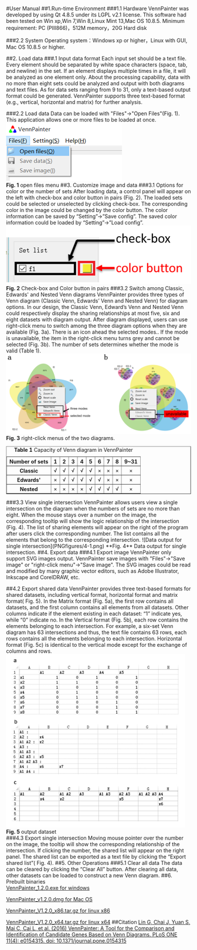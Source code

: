 #User Manual
##1.Run-time Environment
###1.1 Hardware
VennPainter was developed by using Qt 4.8.5 under its LGPL v2.1 license. This software had been  tested on Win xp,Win 7,Win 8,Linux Mint 13,Mac OS 10.8.5.
Minimum requirement: PC (PIII866)，512M memory，20G Hard disk

###2.2 System
Operating system：Windows xp or higher，Linux with GUI, Mac OS 10.8.5 or higher.

##2. Load data
###.1 Input data format
Each input set should be a text file. Every element should be separated by white space characters (space, tab, and newline) in the set. If an element displays multiple times in a file, it will be analyzed as one element only. About the processing capability, data with no more than eight sets could be analyzed and output with both diagrams and text files. As for data sets ranging from 9 to 31, only a text-based output format could be generated. VennPainter supports three text-based format (e.g., vertical, horizontal and matrix) for further analysis.

###2.2 Load data
Data can be loaded with "Files"->"Open Files"(Fig. 1). This application allows one or more files to be loaded at once.
![open files menu](PNGfigures/1.png)  
**Fig. 1** open files menu
##3. Customize image and data
###3.1 Options for color or the number of sets
After loading data, a control panel will appear on the left with check-box and color button in pairs (Fig. 2). The loaded sets could be selected or unselected by clicking check-box. The corresponding color in the image could be changed by the color button. The color information can be saved by “Setting”->”Save config”. The saved color information could be loaded by “Setting”->”Load config”.  
![Check-box and Color button in pairs](PNGfigures/2.png)  
**Fig. 2** Check-box and Color button in pairs
###3.2 Switch among Classic, Edwards' and Nested Venn diagrams
VennPainter provides three types of Venn diagram (Classic Venn, Edwards’ Venn and Nested Venn) for diagram options. In our design, the Classic Venn, Edward’s Venn and Nested Venn could respectively display the sharing relationships at most five, six and eight datasets with diagram output. After diagram displayed, users can use right-click menu to switch among the three diagram options when they are available (Fig. 3a). There is an icon ahead the selected modes.. If the mode is unavailable, the item in the right-click menu turns grey and cannot be selected (Fig. 3b). The number of sets determines whether the mode is valid (Table 1). 
![open files menu](PNGfigures/3.png)  
**Fig. 3** right-click menus of the two diagrams.  
<table  class="table table-bordered table-striped table-condensed" border="1" align="center">
    <caption><b>Table 1</b> Capacity of Venn diagram in VennPainter </caption>
          <tr align="center">
          <th width="">Number of sets</th>
          <th >1</th>
          <th>2</th>
          <th>3</th>
          <th>4</th>
          <th>5</th>
          <th>6</th>
          <th>7</th>
          <th>8</th>
          <th>9&#126;31</th>
          </tr>
          <tr align="center">
          <th>Classic</th>
          <td>&#8730;</td>
          <td>&#8730;</td>
          <td>&#8730;</td>
          <td>&#8730;</td>
          <td>&#8730;</td>
          <td>&#215;</td>
          <td>&#215;</td>
          <td>&#215;</td>
          <td>&#215;</td>
          </tr>
          <tr align="center">
          <th>Edwards'</th>
          <td>&#215;</td>
          <td>&#8730;</td>
          <td>&#8730;</td>
          <td>&#8730;</td>
          <td>&#8730;</td>
          <td>&#8730;</td>
          <td>&#215;</td>
          <td>&#215;</td>
          <td>&#215;</td>
          </tr>
          <tr align="center">
          <th>Nested</th>
          <td>&#215;</td>
          <td>&#215;</td>
          <td>&#215;</td>
          <td>&#215;</td>
          <td>&#8730;</td>
          <td>&#8730;</td>
          <td>&#8730;</td>
          <td>&#8730;</td>
          <td>&#215;</td>
          </tr>
          </table>
###3.3 View single intersection
VennPainter allows users view a single intersection on the diagram when the numbers of sets are no more than eight. When the mouse stays over a number on the image, the corresponding tooltip will show the logic relationship of the intersection (Fig. 4). The list of sharing elements will appear on the right of the program after users click the corresponding number. The list contains all the elements that belong to the corresponding intersection.
![Data output for single intersection](PNGfigures/4-1.png)  
**Fig. 4** Data output for single intersection.  
##4. Export data
###4.1 Export image
VennPainter only support SVG images output. VennPainter save images with "Files"->"Save image" or "right-click menu"->"Save image". The SVG images could be read and modified by many graphic vector editors, such as Adobe Illustrator, Inkscape and CorelDRAW, etc.

##4.2 Export shared data
VennPainter provides three text-based formats for shared datasets, including vertical format, horizontal format and matrix format( Fig. 5). In the Matrix format (Fig. 5a), the first row contains all datasets, and the first column contains all elements from all datasets. Other columns indicate if the element existing in each dataset: “1” indicate yes, while “0” indicate no. In the Vertical format (Fig. 5b), each row contains the elements belonging to each intersection. For example, a six-set Venn diagram has 63 intersections and thus, the text file contains 63 rows, each rows contains all the elements belonging to each intersection. Horizontal format (Fig. 5c) is identical to the vertical mode except for the exchange of columns and rows.
![output dataset](PNGfigures/4.png)  
**Fig. 5** output dataset  
###4.3 Export single intersection
Moving mouse pointer over the number on the image, the tooltip will show the corresponding relationship of the intersection. If clicking the number, the shared list will appear on the right panel. The shared list can be exported as a text file by clicking the “Export shared list”( Fig. 4).
##5. Other Operations
###5.1 Clear all data
The data can be cleared by clicking the “Clear All” button. After clearing all data, other datasets can be loaded to construct a new Venn diagram.
##6. Prebuilt binaries  
[VennPainter_1.2.0.exe for windows](http://www.linguoliang.net/blog/download/VennPainterinstaller_V1.2.0.exe)

[VennPainter_v1.2.0.dmg for Mac OS](http://www.linguoliang.net/blog/download/VennPainter_v1.2.0.dmg)

[VennPainter_V1.2.0_x86.tar.gz for linux x86](http://www.linguoliang.net/blog/download/VennPainter_V1.2.0_x86.tar.gz)

[VennPainter_V1.2.0_x64.tar.gz for linux x64](http://www.linguoliang.net/blog/download/VennPainter_V1.2.0_x64.tar.gz)
##Citation
[Lin G, Chai J, Yuan S, Mai C, Cai L, et al. (2016) VennPainter: A Tool for the Comparison and Identification of Candidate Genes Based on Venn Diagrams. PLoS ONE 11(4): e0154315. doi: 10.1371/journal.pone.0154315](http://journals.plos.org/plosone/article?id=10.1371/journal.pone.0154315)
